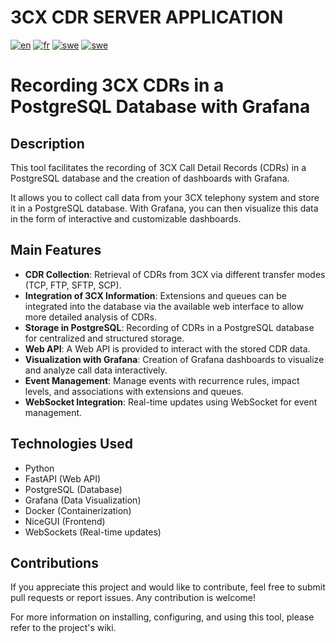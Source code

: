 # 3CX CDR SERVER APPLICATION

[![en](https://img.shields.io/badge/lang-en-red.svg)](https://github.com/dorel14/3CX-Cdr-Tcp-Server/blob/master/README.md)
[![fr](https://img.shields.io/badge/lang-fr-green.svg)](https://github.com/dorel14/3CX-Cdr-Tcp-Server/blob/master/README.fr.md)
[![swe](https://img.shields.io/badge/lang-swe-blue.svg)](https://github.com/dorel14/3CX-Cdr-Tcp-Server/blob/master/README.swe.md)
[![swe](https://img.shields.io/badge/lang-pt-yellow.svg)](https://github.com/dorel14/3CX-Cdr-Tcp-Server/blob/master/README.pt.md)

# Recording 3CX CDRs in a PostgreSQL Database with Grafana

## Description

This tool facilitates the recording of 3CX Call Detail Records (CDRs) in a PostgreSQL database and the creation of dashboards with Grafana.

It allows you to collect call data from your 3CX telephony system and store it in a PostgreSQL database. With Grafana, you can then visualize this data in the form of interactive and customizable dashboards.

## Main Features

- **CDR Collection**: Retrieval of CDRs from 3CX via different transfer modes (TCP, FTP, SFTP, SCP).
- **Integration of 3CX Information**: Extensions and queues can be integrated into the database via the available web interface to allow more detailed analysis of CDRs.
- **Storage in PostgreSQL**: Recording of CDRs in a PostgreSQL database for centralized and structured storage.
- **Web API**: A Web API is provided to interact with the stored CDR data.
- **Visualization with Grafana**: Creation of Grafana dashboards to visualize and analyze call data interactively.
- **Event Management**: Manage events with recurrence rules, impact levels, and associations with extensions and queues.
- **WebSocket Integration**: Real-time updates using WebSocket for event management.

## Technologies Used

- Python
- FastAPI (Web API)
- PostgreSQL (Database)
- Grafana (Data Visualization)
- Docker (Containerization)
- NiceGUI (Frontend)
- WebSockets (Real-time updates)

## Contributions

If you appreciate this project and would like to contribute, feel free to submit pull requests or report issues. Any contribution is welcome!

For more information on installing, configuring, and using this tool, please refer to the project's wiki.
